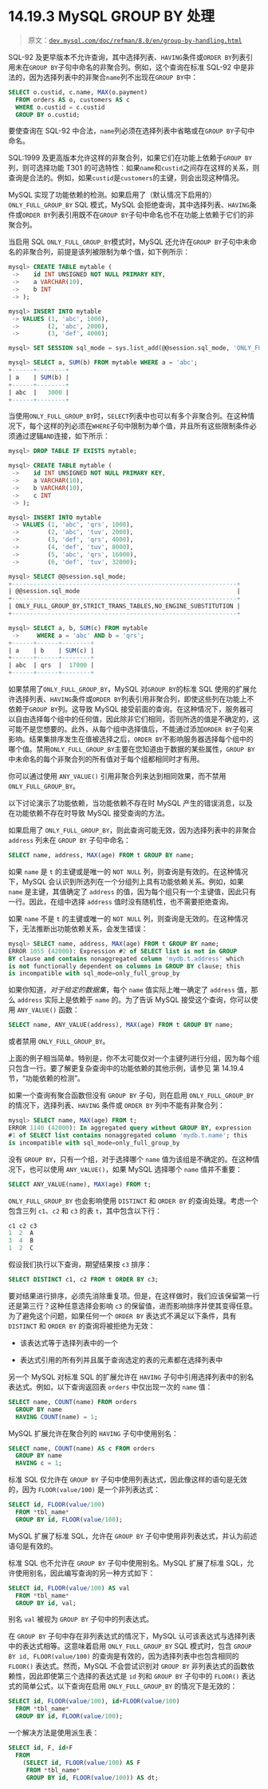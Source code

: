 # 14.19.3 MySQL GROUP BY 处理

> 原文：[`dev.mysql.com/doc/refman/8.0/en/group-by-handling.html`](https://dev.mysql.com/doc/refman/8.0/en/group-by-handling.html)

SQL-92 及更早版本不允许查询，其中选择列表、`HAVING`条件或`ORDER BY`列表引用未在`GROUP BY`子句中命名的非聚合列。例如，这个查询在标准 SQL-92 中是非法的，因为选择列表中的非聚合`name`列不出现在`GROUP BY`中：

```sql
SELECT o.custid, c.name, MAX(o.payment)
  FROM orders AS o, customers AS c
  WHERE o.custid = c.custid
  GROUP BY o.custid;
```

要使查询在 SQL-92 中合法，`name`列必须在选择列表中省略或在`GROUP BY`子句中命名。

SQL:1999 及更高版本允许这样的非聚合列，如果它们在功能上依赖于`GROUP BY`列，则可选择功能 T301 的可选特性：如果`name`和`custid`之间存在这样的关系，则查询是合法的。例如，如果`custid`是`customers`的主键，则会出现这种情况。

MySQL 实现了功能依赖的检测。如果启用了（默认情况下启用的）`ONLY_FULL_GROUP_BY` SQL 模式，MySQL 会拒绝查询，其中选择列表、`HAVING`条件或`ORDER BY`列表引用既不在`GROUP BY`子句中命名也不在功能上依赖于它们的非聚合列。

当启用 SQL `ONLY_FULL_GROUP_BY`模式时，MySQL 还允许在`GROUP BY`子句中未命名的非聚合列，前提是该列被限制为单个值，如下例所示：

```sql
mysql> CREATE TABLE mytable (
 ->    id INT UNSIGNED NOT NULL PRIMARY KEY,
 ->    a VARCHAR(10),
 ->    b INT
 -> );

mysql> INSERT INTO mytable
 -> VALUES (1, 'abc', 1000),
 ->        (2, 'abc', 2000),
 ->        (3, 'def', 4000);

mysql> SET SESSION sql_mode = sys.list_add(@@session.sql_mode, 'ONLY_FULL_GROUP_BY');

mysql> SELECT a, SUM(b) FROM mytable WHERE a = 'abc';
+------+--------+
| a    | SUM(b) |
+------+--------+
| abc  |   3000 |
+------+--------+
```

当使用`ONLY_FULL_GROUP_BY`时，`SELECT`列表中也可以有多个非聚合列。在这种情况下，每个这样的列必须在`WHERE`子句中限制为单个值，并且所有这些限制条件必须通过逻辑`AND`连接，如下所示：

```sql
mysql> DROP TABLE IF EXISTS mytable;

mysql> CREATE TABLE mytable (
 ->    id INT UNSIGNED NOT NULL PRIMARY KEY,
 ->    a VARCHAR(10),
 ->    b VARCHAR(10),
 ->    c INT
 -> );

mysql> INSERT INTO mytable
 -> VALUES (1, 'abc', 'qrs', 1000),
 ->        (2, 'abc', 'tuv', 2000),
 ->        (3, 'def', 'qrs', 4000),
 ->        (4, 'def', 'tuv', 8000),
 ->        (5, 'abc', 'qrs', 16000),
 ->        (6, 'def', 'tuv', 32000);

mysql> SELECT @@session.sql_mode;
+---------------------------------------------------------------+
| @@session.sql_mode                                            |
+---------------------------------------------------------------+
| ONLY_FULL_GROUP_BY,STRICT_TRANS_TABLES,NO_ENGINE_SUBSTITUTION |
+---------------------------------------------------------------+

mysql> SELECT a, b, SUM(c) FROM mytable
 ->     WHERE a = 'abc' AND b = 'qrs';
+------+------+--------+
| a    | b    | SUM(c) |
+------+------+--------+
| abc  | qrs  |  17000 |
+------+------+--------+
```

如果禁用了`ONLY_FULL_GROUP_BY`，MySQL 对`GROUP BY`的标准 SQL 使用的扩展允许选择列表、`HAVING`条件或`ORDER BY`列表引用非聚合列，即使这些列在功能上不依赖于`GROUP BY`列。这导致 MySQL 接受前面的查询。在这种情况下，服务器可以自由选择每个组中的任何值，因此除非它们相同，否则所选的值是不确定的，这可能不是您想要的。此外，从每个组中选择值后，不能通过添加`ORDER BY`子句来影响。结果集排序发生在值被选择之后，`ORDER BY`不影响服务器选择每个组中的哪个值。禁用`ONLY_FULL_GROUP_BY`主要在您知道由于数据的某些属性，`GROUP BY`中未命名的每个非聚合列的所有值对于每个组都相同时才有用。

你可以通过使用 `ANY_VALUE()` 引用非聚合列来达到相同效果，而不禁用 `ONLY_FULL_GROUP_BY`。

以下讨论演示了功能依赖，当功能依赖不存在时 MySQL 产生的错误消息，以及在功能依赖不存在时导致 MySQL 接受查询的方法。

如果启用了 `ONLY_FULL_GROUP_BY`，则此查询可能无效，因为选择列表中的非聚合 `address` 列未在 `GROUP BY` 子句中命名：

```sql
SELECT name, address, MAX(age) FROM t GROUP BY name;
```

如果 `name` 是 `t` 的主键或是唯一的 `NOT NULL` 列，则查询是有效的。在这种情况下，MySQL 会认识到所选列在一个分组列上具有功能依赖关系。例如，如果 `name` 是主键，其值确定了 `address` 的值，因为每个组只有一个主键值，因此只有一行。因此，在组中选择 `address` 值时没有随机性，也不需要拒绝查询。

如果 `name` 不是 `t` 的主键或唯一的 `NOT NULL` 列，则查询是无效的。在这种情况下，无法推断出功能依赖关系，会发生错误：

```sql
mysql> SELECT name, address, MAX(age) FROM t GROUP BY name;
ERROR 1055 (42000): Expression #2 of SELECT list is not in GROUP
BY clause and contains nonaggregated column 'mydb.t.address' which
is not functionally dependent on columns in GROUP BY clause; this
is incompatible with sql_mode=only_full_group_by
```

如果你知道，*对于给定的数据集*，每个 `name` 值实际上唯一确定了 `address` 值，那么 `address` 实际上是依赖于 `name` 的。为了告诉 MySQL 接受这个查询，你可以使用 `ANY_VALUE()` 函数：

```sql
SELECT name, ANY_VALUE(address), MAX(age) FROM t GROUP BY name;
```

或者禁用 `ONLY_FULL_GROUP_BY`。

上面的例子相当简单。特别是，你不太可能仅对一个主键列进行分组，因为每个组只包含一行。要了解更复杂查询中的功能依赖的其他示例，请参见 第 14.19.4 节，“功能依赖的检测”。

如果一个查询有聚合函数但没有 `GROUP BY` 子句，则在启用 `ONLY_FULL_GROUP_BY` 的情况下，选择列表、`HAVING` 条件或 `ORDER BY` 列中不能有非聚合列：

```sql
mysql> SELECT name, MAX(age) FROM t;
ERROR 1140 (42000): In aggregated query without GROUP BY, expression
#1 of SELECT list contains nonaggregated column 'mydb.t.name'; this
is incompatible with sql_mode=only_full_group_by
```

没有 `GROUP BY`，只有一个组，对于选择哪个 `name` 值为该组是不确定的。在这种情况下，也可以使用 `ANY_VALUE()`，如果 MySQL 选择哪个 `name` 值并不重要：

```sql
SELECT ANY_VALUE(name), MAX(age) FROM t;
```

`ONLY_FULL_GROUP_BY` 也会影响使用 `DISTINCT` 和 `ORDER BY` 的查询处理。考虑一个包含三列 `c1`、`c2` 和 `c3` 的表 `t`，其中包含以下行：

```sql
c1 c2 c3
1  2  A
3  4  B
1  2  C
```

假设我们执行以下查询，期望结果按 `c3` 排序：

```sql
SELECT DISTINCT c1, c2 FROM t ORDER BY c3;
```

要对结果进行排序，必须先消除重复项。但是，在这样做时，我们应该保留第一行还是第三行？这种任意选择会影响 `c3` 的保留值，进而影响排序并使其变得任意。为了避免这个问题，如果任何一个 `ORDER BY` 表达式不满足以下条件，具有 `DISTINCT` 和 `ORDER BY` 的查询将被拒绝为无效：

+   该表达式等于选择列表中的一个

+   表达式引用的所有列并且属于查询选定的表的元素都在选择列表中

另一个 MySQL 对标准 SQL 的扩展允许在 `HAVING` 子句中引用选择列表中的别名表达式。例如，以下查询返回表 `orders` 中仅出现一次的 `name` 值：

```sql
SELECT name, COUNT(name) FROM orders
  GROUP BY name
  HAVING COUNT(name) = 1;
```

MySQL 扩展允许在聚合列的 `HAVING` 子句中使用别名：

```sql
SELECT name, COUNT(name) AS c FROM orders
  GROUP BY name
  HAVING c = 1;
```

标准 SQL 仅允许在 `GROUP BY` 子句中使用列表达式，因此像这样的语句是无效的，因为 `FLOOR(value/100)` 是一个非列表达式：

```sql
SELECT id, FLOOR(value/100)
  FROM *tbl_name*
  GROUP BY id, FLOOR(value/100);
```

MySQL 扩展了标准 SQL，允许在 `GROUP BY` 子句中使用非列表达式，并认为前述语句是有效的。

标准 SQL 也不允许在 `GROUP BY` 子句中使用别名。MySQL 扩展了标准 SQL，允许使用别名，因此编写查询的另一种方式如下：

```sql
SELECT id, FLOOR(value/100) AS val
  FROM *tbl_name*
  GROUP BY id, val;
```

别名 `val` 被视为 `GROUP BY` 子句中的列表达式。

在 `GROUP BY` 子句中存在非列表达式的情况下，MySQL 认可该表达式与选择列表中的表达式相等。这意味着启用 `ONLY_FULL_GROUP_BY` SQL 模式时，包含 `GROUP BY id, FLOOR(value/100)` 的查询是有效的，因为选择列表中也包含相同的 `FLOOR()` 表达式。然而，MySQL 不会尝试识别对 `GROUP BY` 非列表达式的函数依赖性，因此即使第三个选择的表达式是 `id` 列和 `GROUP BY` 子句中的 `FLOOR()` 表达式的简单公式，以下查询在启用 `ONLY_FULL_GROUP_BY` 的情况下是无效的：

```sql
SELECT id, FLOOR(value/100), id+FLOOR(value/100)
  FROM *tbl_name*
  GROUP BY id, FLOOR(value/100);
```

一个解决方法是使用派生表：

```sql
SELECT id, F, id+F
  FROM
    (SELECT id, FLOOR(value/100) AS F
     FROM *tbl_name*
     GROUP BY id, FLOOR(value/100)) AS dt;
```
